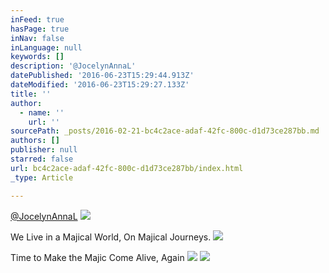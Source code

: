 ```yaml
---
inFeed: true
hasPage: true
inNav: false
inLanguage: null
keywords: []
description: '@JocelynAnnaL'
datePublished: '2016-06-23T15:29:44.913Z'
dateModified: '2016-06-23T15:29:27.133Z'
title: ''
author:
  - name: ''
    url: ''
sourcePath: _posts/2016-02-21-bc4c2ace-adaf-42fc-800c-d1d73ce287bb.md
authors: []
publisher: null
starred: false
url: bc4c2ace-adaf-42fc-800c-d1d73ce287bb/index.html
_type: Article

---
```

[@JocelynAnnaL][0]
![](https://s3-us-west-2.amazonaws.com/the-grid-img/p/e0ba6735c5e015d89fec74356e02b808247dd7aa.png)

We Live in a Majical World, On Majical Journeys. ![](https://the-grid-user-content.s3-us-west-2.amazonaws.com/64f4b4e1-597d-4a6f-afcc-15e8855ec911.jpg)

Time to Make the Majic Come Alive, Again
![](https://the-grid-user-content.s3-us-west-2.amazonaws.com/bdfb5ad3-b952-4a9c-8b3e-c80bfe9483d2.png)
![](https://s3-us-west-2.amazonaws.com/the-grid-img/p/6c9a2242e62e2d4a83b4392a009893a4708b16f0.jpg)

[0]: https://twitter.com/JocelynannaL